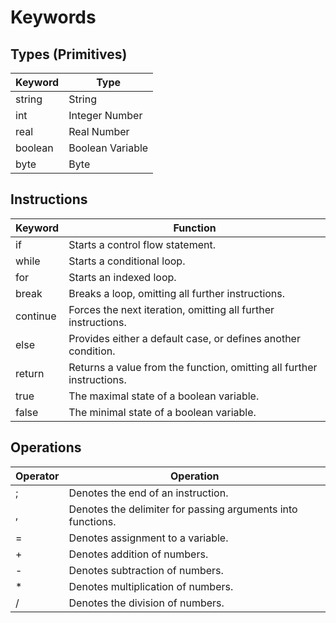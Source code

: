 # Keywords
## Types (Primitives)
| Keyword | Type             |
|---------|------------------|
| string  | String           |
| int     | Integer Number   |
| real    | Real Number      |
| boolean | Boolean Variable |
| byte    | Byte             |

## Instructions
| Keyword  | Function                                                              |
|----------|-----------------------------------------------------------------------|
| if       | Starts a control flow statement.                                      |
| while    | Starts a conditional loop.                                            |
| for      | Starts an indexed loop.                                               |
| break    | Breaks a loop, omitting all further instructions.                     |
| continue | Forces the next iteration, omitting all further instructions.         |
| else     | Provides either a default case, or defines another condition.         |
| return   | Returns a value from the function, omitting all further instructions. |
| true     | The maximal state of a boolean variable.                              |
| false    | The minimal state of a boolean variable.                              |

## Operations
| Operator | Operation                                                   |
|----------|-------------------------------------------------------------|
| ;        | Denotes the end of an instruction.                          |
| ,        | Denotes the delimiter for passing arguments into functions. |
| =        | Denotes assignment to a variable.                           |
| +        | Denotes addition of numbers.                                |
| -        | Denotes subtraction of numbers.                             |
| *        | Denotes multiplication of numbers.                          | 
| /        | Denotes the division of numbers.                            | 